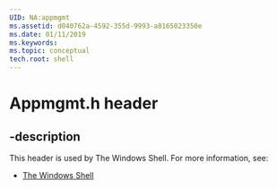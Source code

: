 ```yaml
---
UID: NA:appmgmt
ms.assetid: d040762a-4592-355d-9993-a8165023350e
ms.date: 01/11/2019
ms.keywords: 
ms.topic: conceptual
tech.root: shell
---
```


# Appmgmt.h header


## -description


This header is used by The Windows Shell. For more information, see:

- [The Windows Shell](../_shell/index.md)


